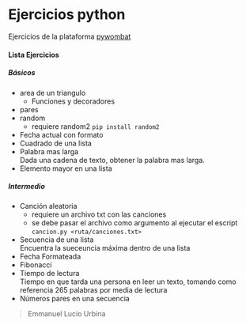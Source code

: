 # Ejercicios python

Ejercicios de la plataforma [pywombat](https://pywombat.com)

#### Lista Ejercicios
##### Básicos
- area de un triangulo
    - Funciones y decoradores
- pares
- random
    - requiere random2  `pip install random2`
- Fecha actual con formato
- Cuadrado de una lista
- Palabra mas larga
    <br>
    Dada una cadena de texto, obtener la palabra mas larga.
- Elemento mayor en una lista
##### Intermedio
- Canción aleatoria
    - requiere un archivo txt con las canciones
    - se debe pasar el archivo como argumento al ejecutar el escript `cancion.py <ruta/canciones.txt>`
- Secuencia de una lista
    <br>
    Encuentra la sueceuncia máxima dentro de una lista
- Fecha Formateada
- Fibonacci
- Tiempo de lectura
    <br>
    Tiempo en que tarda una persona en leer un texto, tomando como referencia 265 palabras por media de lectura
- Números pares en una secuencia
> Emmanuel Lucio Urbina
